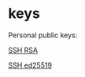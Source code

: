 # keys

Personal public keys:

[SSH RSA](./glaieta-ssh-rsa.pub)

[SSH ed25519](./glaieta-ssh-ed25519.pub)
